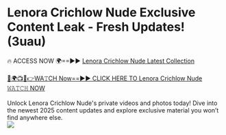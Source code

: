 # Lenora Crichlow Nude Exclusive Content Leak - Fresh Updates! (3uau)

🔥 ACCESS NOW 🌍==►► <a href="https://tinyurl.com/yc657z5k" rel="nofollow">Lenora Crichlow Nude Latest Collection</a>
<br><br>
[🔴🌍📺📱👉WA𝚃CH Now==►► CLICK HERE TO Lenora Crichlow Nude 𝚆𝙰𝚃𝙲𝙷 NOW](https://tinyurl.com/yc657z5k)
<br><br>
Unlock Lenora Crichlow Nude's private videos and photos today! Dive into the newest 2025 content updates and explore exclusive material you won’t find anywhere else.
<br>
<a href="https://tinyurl.com/yc657z5k" rel="nofollow" data-target="animated-image.originalLink"><img src="https://camo.githubusercontent.com/8a4f000d20f83aca3bf7ec5f350d767afa0574a8a352519fd8cfa583a6f93a33/68747470733a2f2f692e696d6775722e636f6d2f644a486b345a712e676966" data-canonical-src="https://i.imgur.com/dJHk4Zq.gif" style="max-width: 100%; display: inline-block;" data-target="animated-image.originalImage"></a>
<br>
